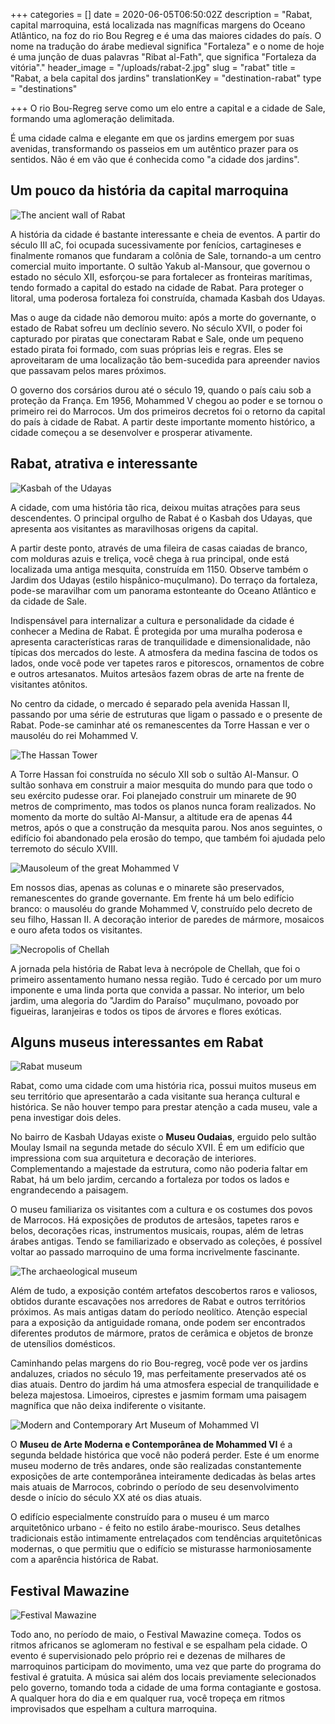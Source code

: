 +++
categories = []
date = 2020-06-05T06:50:02Z
description = "Rabat, capital marroquina, está localizada nas magníficas margens do Oceano Atlântico, na foz do rio Bou Regreg e é uma das maiores cidades do país. O nome na tradução do árabe medieval significa \"Fortaleza\" e o nome de hoje é uma junção de duas palavras \"Ribat al-Fath\", que significa \"Fortaleza da vitória\"."
header_image = "/uploads/rabat-2.jpg"
slug = "rabat"
title = "Rabat, a bela capital dos jardins"
translationKey = "destination-rabat"
type = "destinations"

+++
O rio Bou-Regreg serve como um elo entre a capital e a cidade de Sale, formando uma aglomeração delimitada.

É uma cidade calma e elegante em que os jardins emergem por suas avenidas, transformando os passeios em um autêntico prazer para os sentidos. Não é em vão que é conhecida como "a cidade dos jardins".

## **Um pouco da história da capital marroquina**

![The ancient wall of Rabat](/uploads/monument-to-the-tower-of-hassan-2219058_1280-2.jpg "The ancient wall of Rabat")

A história da cidade é bastante interessante e cheia de eventos. A partir do século III aC, foi ocupada sucessivamente por fenícios, cartagineses e finalmente romanos que fundaram a colônia de Sale, tornando-a um centro comercial muito importante. O sultão Yakub al-Mansour, que governou o estado no século XII, esforçou-se para fortalecer as fronteiras marítimas, tendo formado a capital do estado na cidade de Rabat. Para proteger o litoral, uma poderosa fortaleza foi construída, chamada Kasbah dos Udayas.

Mas o auge da cidade não demorou muito: após a morte do governante, o estado de Rabat sofreu um declínio severo. No século XVII, o poder foi capturado por piratas que conectaram Rabat e Sale, onde um pequeno estado pirata foi formado, com suas próprias leis e regras. Eles se aproveitaram de uma localização tão bem-sucedida para apreender navios que passavam pelos mares próximos.

O governo dos corsários durou até o século 19, quando o país caiu sob a proteção da França. Em 1956, Mohammed V chegou ao poder e se tornou o primeiro rei do Marrocos. Um dos primeiros decretos foi o retorno da capital do país à cidade de Rabat. A partir deste importante momento histórico, a cidade começou a se desenvolver e prosperar ativamente.

## **Rabat, atrativa e interessante**

![Kasbah of the Udayas](/uploads/rabat2-1.jpg "Kasbah of the Udayas")

A cidade, com uma história tão rica, deixou muitas atrações para seus descendentes. O principal orgulho de Rabat é o Kasbah dos Udayas, que apresenta aos visitantes as maravilhosas origens da capital.

A partir deste ponto, através de uma fileira de casas caiadas de branco, com molduras azuis e treliça, você chega à rua principal, onde está localizada uma antiga mesquita, construída em 1150. Observe também o Jardim dos Udayas (estilo hispânico-muçulmano). Do terraço da fortaleza, pode-se maravilhar com um panorama estonteante do Oceano Atlântico e da cidade de Sale.

Indispensável para internalizar a cultura e personalidade da cidade é conhecer a Medina de Rabat. É protegida por uma muralha poderosa e apresenta características raras de tranquilidade e dimensionalidade, não típicas dos mercados do leste. A atmosfera da medina fascina de todos os lados, onde você pode ver tapetes raros e pitorescos, ornamentos de cobre e outros artesanatos. Muitos artesãos fazem obras de arte na frente de visitantes atônitos.

No centro da cidade, o mercado é separado pela avenida Hassan II, passando por uma série de estruturas que ligam o passado e o presente de Rabat. Pode-se caminhar até os remanescentes da Torre Hassan e ver o mausoléu do rei Mohammed V.

![The Hassan Tower](/uploads/Rabat1.png "The Hassan Tower")

A Torre Hassan foi construída no século XII sob o sultão Al-Mansur. O sultão sonhava em construir a maior mesquita do mundo para que todo o seu exército pudesse orar. Foi planejado construir um minarete de 90 metros de comprimento, mas todos os planos nunca foram realizados. No momento da morte do sultão Al-Mansur, a altitude era de apenas 44 metros, após o que a construção da mesquita parou. Nos anos seguintes, o edifício foi abandonado pela erosão do tempo, que também foi ajudada pelo terremoto do século XVIII.

![Mausoleum of the great Mohammed V](/uploads/082.png "Mausoleum of the great Mohammed V")

Em nossos dias, apenas as colunas e o minarete são preservados, remanescentes do grande governante. Em frente há um belo edifício branco: o mausoléu do grande Mohammed V, construído pelo decreto de seu filho, Hassan II. A decoração interior de paredes de mármore, mosaicos e ouro afeta todos os visitantes.

![Necropolis of Chellah](/uploads/Rabat,_Chellah_ruins-1.jpg "Necropolis of Chellah")

A jornada pela história de Rabat leva à necrópole de Chellah, que foi o primeiro assentamento humano nessa região. Tudo é cercado por um muro imponente e uma linda porta que convida a passar. No interior, um belo jardim, uma alegoria do "Jardim do Paraíso" muçulmano, povoado por figueiras, laranjeiras e todos os tipos de árvores e flores exóticas.

## **Alguns museus interessantes em Rabat**

![Rabat museum](/uploads/Sudika_Rabat_Domus_Romana.jpg "Rabat museum")

Rabat, como uma cidade com uma história rica, possui muitos museus em seu território que apresentarão a cada visitante sua herança cultural e histórica. Se não houver tempo para prestar atenção a cada museu, vale a pena investigar dois deles.

No bairro de Kasbah Udayas existe o **Museu Oudaias**, erguido pelo sultão Moulay Ismail na segunda metade do século XVII. É em um edifício que impressiona com sua arquitetura e decoração de interiores. Complementando a majestade da estrutura, como não poderia faltar em Rabat, há um belo jardim, cercando a fortaleza por todos os lados e engrandecendo a paisagem.

O museu familiariza os visitantes com a cultura e os costumes dos povos de Marrocos. Há exposições de produtos de artesãos, tapetes raros e belos, decorações ricas, instrumentos musicais, roupas, além de letras árabes antigas. Tendo se familiarizado e observado as coleções, é possível voltar ao passado marroquino de uma forma incrivelmente fascinante.

![The archaeological museum](/uploads/Morocco-Rabat-Archaeological-Museum(flickr.com-rhodes)-1.jpg "The archaeological museum")

Além de tudo, a exposição contém artefatos descobertos raros e valiosos, obtidos durante escavações nos arredores de Rabat e outros territórios próximos. As mais antigas datam do período neolítico. Atenção especial para a exposição da antiguidade romana, onde podem ser encontrados diferentes produtos de mármore, pratos de cerâmica e objetos de bronze de utensílios domésticos.

Caminhando pelas margens do rio Bou-regreg, você pode ver os jardins andaluzes, criados no século 19, mas perfeitamente preservados até os dias atuais. Dentro do jardim há uma atmosfera especial de tranquilidade e beleza majestosa. Limoeiros, ciprestes e jasmim formam uma paisagem magnífica que não deixa indiferente o visitante.

![Modern and Contemporary Art Museum of Mohammed VI](/uploads/Mohammed-VI-Museum-for-Modern-and-Contemporary-Art-1914%E2%80%932014-100-Years-of-Creation-morocco-contemporary-art-museum-rabat-15-1.jpg "Modern and Contemporary Art Museum of Mohammed VI")

O **Museu de Arte Moderna e Contemporânea de Mohammed VI** é a segunda beldade histórica que você não poderá perder. Este é um enorme museu moderno de três andares, onde são realizadas constantemente exposições de arte contemporânea inteiramente dedicadas às belas artes mais atuais de Marrocos, cobrindo o período de seu desenvolvimento desde o início do século XX até os dias atuais.

O edifício especialmente construído para o museu é um marco arquitetônico urbano - é feito no estilo árabe-mourisco. Seus detalhes tradicionais estão intimamente entrelaçados com tendências arquitetônicas modernas, o que permitiu que o edifício se misturasse harmoniosamente com a aparência histórica de Rabat.

## **Festival Mawazine**

![Festival Mawazine](/uploads/Rabat_Mawazine_festival-1.jpg "Festival Mawazine")

Todo ano, no período de maio, o Festival Mawazine começa. Todos os ritmos africanos se aglomeram no festival e se espalham pela cidade. O evento é supervisionado pelo próprio rei e dezenas de milhares de marroquinos participam do movimento, uma vez que parte do programa do festival é gratuita. A música sai além dos locais previamente selecionados pelo governo, tomando toda a cidade de uma forma contagiante e gostosa. A qualquer hora do dia e em qualquer rua, você tropeça em ritmos improvisados que espelham a cultura marroquina.